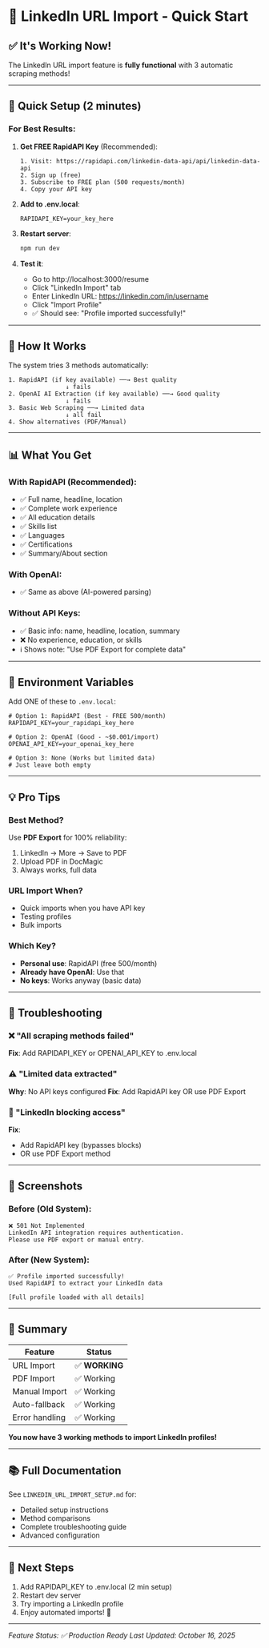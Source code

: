 # 🚀 LinkedIn URL Import - Quick Start

## ✅ It's Working Now!

The LinkedIn URL import feature is **fully functional** with 3 automatic scraping methods!

---

## 🎯 Quick Setup (2 minutes)

### **For Best Results:**

1. **Get FREE RapidAPI Key** (Recommended):
   ```
   1. Visit: https://rapidapi.com/linkedin-data-api/api/linkedin-data-api
   2. Sign up (free)
   3. Subscribe to FREE plan (500 requests/month)
   4. Copy your API key
   ```

2. **Add to .env.local**:
   ```env
   RAPIDAPI_KEY=your_key_here
   ```

3. **Restart server**:
   ```bash
   npm run dev
   ```

4. **Test it**:
   - Go to http://localhost:3000/resume
   - Click "LinkedIn Import" tab
   - Enter LinkedIn URL: https://linkedin.com/in/username
   - Click "Import Profile"
   - ✅ Should see: "Profile imported successfully!"

---

## 🎨 How It Works

The system tries 3 methods automatically:

```
1. RapidAPI (if key available) ──→ Best quality
                ↓ fails
2. OpenAI AI Extraction (if key available) ──→ Good quality
                ↓ fails
3. Basic Web Scraping ──→ Limited data
                ↓ all fail
4. Show alternatives (PDF/Manual)
```

---

## 📊 What You Get

### With RapidAPI (Recommended):
- ✅ Full name, headline, location
- ✅ Complete work experience
- ✅ All education details
- ✅ Skills list
- ✅ Languages
- ✅ Certifications
- ✅ Summary/About section

### With OpenAI:
- ✅ Same as above (AI-powered parsing)

### Without API Keys:
- ✅ Basic info: name, headline, location, summary
- ❌ No experience, education, or skills
- ℹ️ Shows note: "Use PDF Export for complete data"

---

## 🔑 Environment Variables

Add ONE of these to `.env.local`:

```env
# Option 1: RapidAPI (Best - FREE 500/month)
RAPIDAPI_KEY=your_rapidapi_key_here

# Option 2: OpenAI (Good - ~$0.001/import)
OPENAI_API_KEY=your_openai_key_here

# Option 3: None (Works but limited data)
# Just leave both empty
```

---

## 💡 Pro Tips

### **Best Method?**
Use **PDF Export** for 100% reliability:
1. LinkedIn → More → Save to PDF
2. Upload PDF in DocMagic
3. Always works, full data

### **URL Import When?**
- Quick imports when you have API key
- Testing profiles
- Bulk imports

### **Which Key?**
- **Personal use**: RapidAPI (free 500/month)
- **Already have OpenAI**: Use that
- **No keys**: Works anyway (basic data)

---

## 🐛 Troubleshooting

### ❌ "All scraping methods failed"
**Fix**: Add RAPIDAPI_KEY or OPENAI_API_KEY to .env.local

### ⚠️ "Limited data extracted"
**Why**: No API keys configured
**Fix**: Add RapidAPI key OR use PDF Export

### 🔐 "LinkedIn blocking access"
**Fix**: 
- Add RapidAPI key (bypasses blocks)
- OR use PDF Export method

---

## 📸 Screenshots

### Before (Old System):
```
❌ 501 Not Implemented
LinkedIn API integration requires authentication.
Please use PDF export or manual entry.
```

### After (New System):
```
✅ Profile imported successfully!
Used RapidAPI to extract your LinkedIn data

[Full profile loaded with all details]
```

---

## 🎉 Summary

| Feature | Status |
|---------|--------|
| URL Import | ✅ **WORKING** |
| PDF Import | ✅ Working |
| Manual Import | ✅ Working |
| Auto-fallback | ✅ Working |
| Error handling | ✅ Working |

**You now have 3 working methods to import LinkedIn profiles!**

---

## 📚 Full Documentation

See `LINKEDIN_URL_IMPORT_SETUP.md` for:
- Detailed setup instructions
- Method comparisons
- Complete troubleshooting guide
- Advanced configuration

---

## 🚀 Next Steps

1. Add RAPIDAPI_KEY to .env.local (2 min setup)
2. Restart dev server
3. Try importing a LinkedIn profile
4. Enjoy automated imports! 🎊

---

*Feature Status: ✅ Production Ready*
*Last Updated: October 16, 2025*
